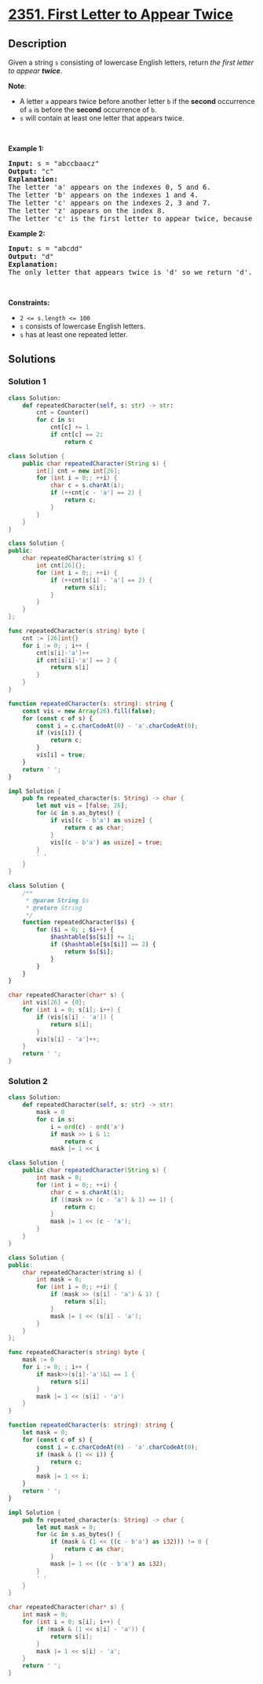 # [2351. First Letter to Appear Twice](https://leetcode.com/problems/first-letter-to-appear-twice)


## Description

<p>Given a string <code>s</code> consisting of lowercase English letters, return <em>the first letter to appear <strong>twice</strong></em>.</p>

<p><strong>Note</strong>:</p>

<ul>
	<li>A letter <code>a</code> appears twice before another letter <code>b</code> if the <strong>second</strong> occurrence of <code>a</code> is before the <strong>second</strong> occurrence of <code>b</code>.</li>
	<li><code>s</code> will contain at least one letter that appears twice.</li>
</ul>

<p>&nbsp;</p>
<p><strong class="example">Example 1:</strong></p>

<pre>
<strong>Input:</strong> s = &quot;abccbaacz&quot;
<strong>Output:</strong> &quot;c&quot;
<strong>Explanation:</strong>
The letter &#39;a&#39; appears on the indexes 0, 5 and 6.
The letter &#39;b&#39; appears on the indexes 1 and 4.
The letter &#39;c&#39; appears on the indexes 2, 3 and 7.
The letter &#39;z&#39; appears on the index 8.
The letter &#39;c&#39; is the first letter to appear twice, because out of all the letters the index of its second occurrence is the smallest.
</pre>

<p><strong class="example">Example 2:</strong></p>

<pre>
<strong>Input:</strong> s = &quot;abcdd&quot;
<strong>Output:</strong> &quot;d&quot;
<strong>Explanation:</strong>
The only letter that appears twice is &#39;d&#39; so we return &#39;d&#39;.
</pre>

<p>&nbsp;</p>
<p><strong>Constraints:</strong></p>

<ul>
	<li><code>2 &lt;= s.length &lt;= 100</code></li>
	<li><code>s</code> consists of lowercase English letters.</li>
	<li><code>s</code> has at least one repeated letter.</li>
</ul>

## Solutions

### Solution 1

<!-- tabs:start -->

```python
class Solution:
    def repeatedCharacter(self, s: str) -> str:
        cnt = Counter()
        for c in s:
            cnt[c] += 1
            if cnt[c] == 2:
                return c
```

```java
class Solution {
    public char repeatedCharacter(String s) {
        int[] cnt = new int[26];
        for (int i = 0;; ++i) {
            char c = s.charAt(i);
            if (++cnt[c - 'a'] == 2) {
                return c;
            }
        }
    }
}
```

```cpp
class Solution {
public:
    char repeatedCharacter(string s) {
        int cnt[26]{};
        for (int i = 0;; ++i) {
            if (++cnt[s[i] - 'a'] == 2) {
                return s[i];
            }
        }
    }
};
```

```go
func repeatedCharacter(s string) byte {
	cnt := [26]int{}
	for i := 0; ; i++ {
		cnt[s[i]-'a']++
		if cnt[s[i]-'a'] == 2 {
			return s[i]
		}
	}
}
```

```ts
function repeatedCharacter(s: string): string {
    const vis = new Array(26).fill(false);
    for (const c of s) {
        const i = c.charCodeAt(0) - 'a'.charCodeAt(0);
        if (vis[i]) {
            return c;
        }
        vis[i] = true;
    }
    return ' ';
}
```

```rust
impl Solution {
    pub fn repeated_character(s: String) -> char {
        let mut vis = [false; 26];
        for &c in s.as_bytes() {
            if vis[(c - b'a') as usize] {
                return c as char;
            }
            vis[(c - b'a') as usize] = true;
        }
        ' '
    }
}
```

```php
class Solution {
    /**
     * @param String $s
     * @return String
     */
    function repeatedCharacter($s) {
        for ($i = 0; ; $i++) {
            $hashtable[$s[$i]] += 1;
            if ($hashtable[$s[$i]] == 2) {
                return $s[$i];
            }
        }
    }
}
```

```c
char repeatedCharacter(char* s) {
    int vis[26] = {0};
    for (int i = 0; s[i]; i++) {
        if (vis[s[i] - 'a']) {
            return s[i];
        }
        vis[s[i] - 'a']++;
    }
    return ' ';
}
```

<!-- tabs:end -->

### Solution 2

<!-- tabs:start -->

```python
class Solution:
    def repeatedCharacter(self, s: str) -> str:
        mask = 0
        for c in s:
            i = ord(c) - ord('a')
            if mask >> i & 1:
                return c
            mask |= 1 << i
```

```java
class Solution {
    public char repeatedCharacter(String s) {
        int mask = 0;
        for (int i = 0;; ++i) {
            char c = s.charAt(i);
            if ((mask >> (c - 'a') & 1) == 1) {
                return c;
            }
            mask |= 1 << (c - 'a');
        }
    }
}
```

```cpp
class Solution {
public:
    char repeatedCharacter(string s) {
        int mask = 0;
        for (int i = 0;; ++i) {
            if (mask >> (s[i] - 'a') & 1) {
                return s[i];
            }
            mask |= 1 << (s[i] - 'a');
        }
    }
};
```

```go
func repeatedCharacter(s string) byte {
	mask := 0
	for i := 0; ; i++ {
		if mask>>(s[i]-'a')&1 == 1 {
			return s[i]
		}
		mask |= 1 << (s[i] - 'a')
	}
}
```

```ts
function repeatedCharacter(s: string): string {
    let mask = 0;
    for (const c of s) {
        const i = c.charCodeAt(0) - 'a'.charCodeAt(0);
        if (mask & (1 << i)) {
            return c;
        }
        mask |= 1 << i;
    }
    return ' ';
}
```

```rust
impl Solution {
    pub fn repeated_character(s: String) -> char {
        let mut mask = 0;
        for &c in s.as_bytes() {
            if (mask & (1 << ((c - b'a') as i32))) != 0 {
                return c as char;
            }
            mask |= 1 << ((c - b'a') as i32);
        }
        ' '
    }
}
```

```c
char repeatedCharacter(char* s) {
    int mask = 0;
    for (int i = 0; s[i]; i++) {
        if (mask & (1 << s[i] - 'a')) {
            return s[i];
        }
        mask |= 1 << s[i] - 'a';
    }
    return ' ';
}
```

<!-- tabs:end -->

<!-- end -->
